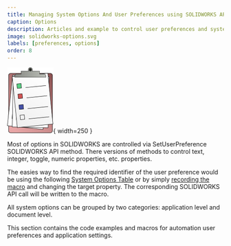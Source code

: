 ```yaml
---
title: Managing System Options And User Preferences using SOLIDWORKS API
caption: Options
description: Articles and example to control user preferences and system options at document and application levels using SOLIDWORKS API
image: solidworks-options.svg
labels: [preferences, options]
order: 8
---
```

![SOLIDWORKS options API automation](solidworks-options.svg){ width=250 }

Most of options in SOLIDWORKS are controlled via SetUserPreference SOLIDWORKS API method. There versions of methods to control text, integer, toggle, numeric properties, etc. properties.

The easies way to find the required identifier of the user preference would be using the following [System Options Table](http://help.solidworks.com/2018/english/api/sldworksapiprogguide/overview/system_options_and_document_properties.htm) or by simply [recording the macro](/solidworks-api/getting-started/macros/recording) and changing the target property. The corresponding SOLIDWORKS API call will be written to the macro.

All system options can be grouped by two categories: application level and document level.

This section contains the code examples and macros for automation user preferences and application settings.
